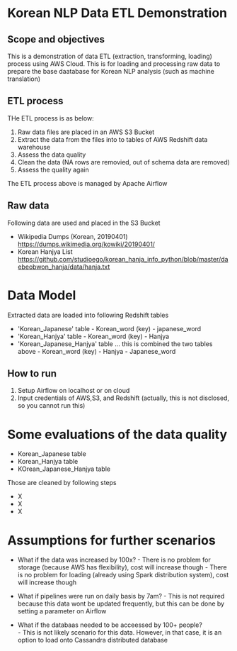 
# Korean NLP Data ETL Demonstration

## Scope and objectives 

This is a demonstration of data ETL (extraction, transforming, loading) process using AWS Cloud. 
This is for loading and processing raw data to prepare the base daatabase for Korean NLP analysis (such as machine translation) 

## ETL process

THe ETL process is as below: 
1. Raw data files are placed in an AWS S3 Bucket 
2. Extract the data from the files into to tables of AWS Redshift data warehouse
3. Assess the data quality 
4. Clean the data  (NA rows are removied, out of schema data are removed)  
5. Assess the quality again

The ETL process above is managed by Apache Airflow 

## Raw data 

Following data are used and placed in the S3 Bucket 

-  Wikipedia Dumps (Korean, 20190401)  https://dumps.wikimedia.org/kowiki/20190401/
-  Korean Hanjya List https://github.com/studioego/korean_hanja_info_python/blob/master/daebeobwon_hanja/data/hanja.txt

# Data Model 

Extracted data are loaded into following Redshift tables 

- 'Korean_Japanese' table 
      - Korean_word (key)
      - japanese_word 
- 'Korean_Hanjya' table 
      - Korean_word (key)
      - Hanjya
- 'Korean_Japanese_Hanjya' table ... this is combined the two tables above
      - Korean_word (key)
      - Hanjya
      - Japanese_word

## How to run

1. Setup Airflow on localhost or on cloud
2. Input credentials of AWS,S3, and Redshift (actually, this is not disclosed, so you cannot run this)


# Some evaluations of the data quality 

- Korean_Japanese table 
- Korean_Hanjya table 
- KOrean_Japanese_Hanjya table 

Those are cleaned by following steps

- X
- X
- X 

# Assumptions for further scenarios

- What if the data was increased by 100x? 
       - There is no problem for storage (because AWS has flexibility), cost will increase though
       - There is no problem for loading (already using Spark distribution system), cost will increase though

- What if pipelines were run on daily basis by 7am? 
       - This is not required because this data wont be updated frequently, but this can be done by setting a parameter on Airflow

- What if the databaas needed to be acceessed by 100+ people?  
       - This is not likely scenario for this data. However, in that case, it is an option to load onto Cassandra distributed database


